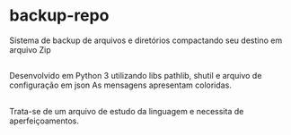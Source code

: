 # backup-repo
Sistema de backup de arquivos e diretórios compactando seu destino em arquivo Zip

## 
Desenvolvido em Python 3 utilizando libs pathlib, shutil e arquivo de configuração em json
As mensagens apresentam coloridas.

##
Trata-se de um arquivo de estudo da linguagem e necessita de aperfeiçoamentos.
